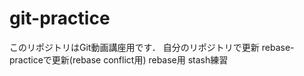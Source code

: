 # git-practice
このリポジトリはGit動画講座用です．
自分のリポジトリで更新
rebase-practiceで更新(rebase conflict用) 
rebase用
stash練習
